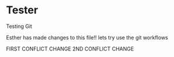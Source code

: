 # Tester
Testing Git

Esther has made changes to this file!! lets try use the git workflows


FIRST CONFLICT CHANGE
2ND CONFLICT CHANGE
